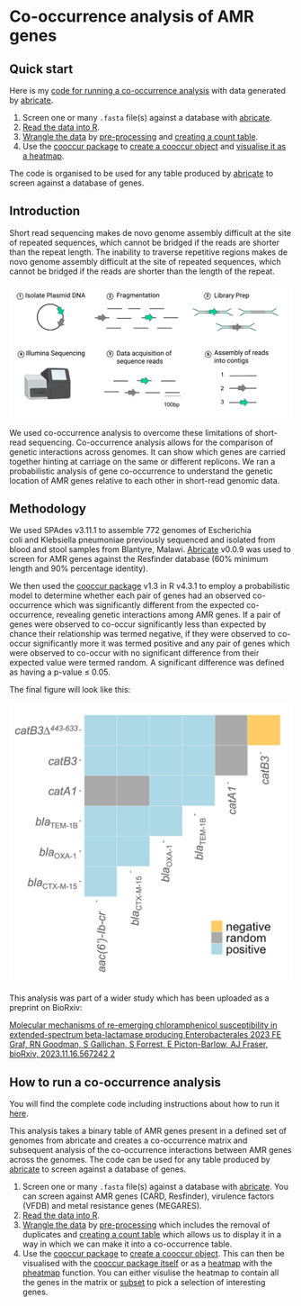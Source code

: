 # Co-occurrence analysis of AMR genes

## Quick start

Here is my [code for running a co-occurrence analysis](https://another-goodman.github.io/co-occurrence-analysis/Co-occurrence-analysis-of-AMR-genes.html) with data generated by [abricate](https://github.com/tseemann/abricate). 

1. Screen one or many `.fasta` file(s) against a database with [abricate](https://github.com/tseemann/abricate).
2. [Read the data into R](https://another-goodman.github.io/co-occurrence-analysis/Co-occurrence-analysis-of-AMR-genes.html#reading-in-data).
3. [Wrangle the data](https://another-goodman.github.io/co-occurrence-analysis/Co-occurrence-analysis-of-AMR-genes.html#wrangling-the-abricate-table) by [pre-processing](https://another-goodman.github.io/co-occurrence-analysis/Co-occurrence-analysis-of-AMR-genes.html#pre-processing-the-dataset) and [creating a count table](https://another-goodman.github.io/co-occurrence-analysis/Co-occurrence-analysis-of-AMR-genes.html#creating-a-count-table).
4. Use the [cooccur package](https://griffithdan.github.io/pages/code_and_data/cooccur.html) to [create a cooccur object](https://another-goodman.github.io/co-occurrence-analysis/Co-occurrence-analysis-of-AMR-genes.html#creating-a-cooccur-object) and [visualise it as a heatmap](https://another-goodman.github.io/co-occurrence-analysis/Co-occurrence-analysis-of-AMR-genes.html#plotting-cooccurence-using-pheatmap).

The code is organised to be used for any table produced by [abricate](https://github.com/tseemann/abricate) to screen against a database of genes. 

## Introduction 

Short read sequencing makes de novo genome assembly difficult at the site of repeated sequences, which cannot be bridged if the reads are shorter than the repeat length. The inability to traverse repetitive regions makes de novo genome assembly difficult at the site of repeated sequences, which cannot be bridged if the reads are shorter than the length of the repeat. 

![Example Plot](figures/the-short-read-sequencing-workflow.png)

We used co-occurrence analysis to overcome these limitations of short-read sequencing. Co-occurrence analysis allows for the comparison of genetic interactions across genomes. It can show which genes are carried together hinting at carriage on the same or different replicons. We ran a probabilistic analysis of gene co-occurrence to understand the genetic location of AMR genes relative to each other in short-read genomic data. 

## Methodology

We used SPAdes v3.11.1 to assemble 772 genomes of Escherichia coli and Klebsiella pneumoniae previously sequenced and isolated from blood and stool samples from Blantyre, Malawi. [Abricate](https://github.com/tseemann/abricate) v0.0.9 was used to screen for AMR genes against the Resfinder database (60% minimum length and 90% percentage identity).

We then used the [cooccur package](https://griffithdan.github.io/pages/code_and_data/cooccur.html) v1.3 in R v4.3.1 to employ a probabilistic model to determine whether each pair of genes had an observed co-occurrence which was significantly different from the expected co-occurrence, revealing genetic interactions among AMR genes. If a pair of genes were observed to co-occur significantly less than expected by chance their relationship was termed negative, if they were observed to co-occur significantly more it was termed positive and any pair of genes which were observed to co-occur with no significant difference from their expected value were termed random. A significant difference was defined as having a p-value ≤ 0.05. 

The final figure will look like this:

![Example Plot](figures/co-occurrence-probablisitic-heatmap-displaying-relationships-between-select-AMR-genes.png)

This analysis was part of a wider study which has been uploaded as a preprint on BioRxiv:

[Molecular mechanisms of re-emerging chloramphenicol susceptibility in extended-spectrum beta-lactamase producing Enterobacterales 
2023
FE Graf, RN Goodman, S Gallichan, S Forrest, E Picton-Barlow, AJ Fraser, 
bioRxiv, 2023.11.16.567242 2](https://doi.org/10.1101/2023.11.16.567242)

## How to run a co-occurrence analysis

You will find the complete code including instructions about how to run it [here](https://another-goodman.github.io/co-occurrence-analysis/Co-occurrence-analysis-of-AMR-genes.html).

This analysis takes a binary table of AMR genes present in a defined set of genomes from abricate and creates a co-occurrence matrix and subsequent analysis of the co-occurrence interactions between AMR genes across the genomes. The code can be used for any table produced by [abricate](https://github.com/tseemann/abricate) to screen against a database of genes. 

1. Screen one or many `.fasta` file(s) against a database with [abricate](https://github.com/tseemann/abricate). You can screen against AMR genes (CARD, Resfinder), virulence factors (VFDB) and metal resistance genes (MEGARES).
3. [Read the data into R](https://another-goodman.github.io/co-occurrence-analysis/Co-occurrence-analysis-of-AMR-genes.html#reading-in-data).
4. [Wrangle the data](https://another-goodman.github.io/co-occurrence-analysis/Co-occurrence-analysis-of-AMR-genes.html#wrangling-the-abricate-table) by [pre-processing](https://another-goodman.github.io/co-occurrence-analysis/Co-occurrence-analysis-of-AMR-genes.html#pre-processing-the-dataset) which includes the removal of duplicates and [creating a count table](https://another-goodman.github.io/co-occurrence-analysis/Co-occurrence-analysis-of-AMR-genes.html#creating-a-count-table) which allows us to display it in a way in which we can make it into a co-occurrence table.
5. Use the [cooccur package](https://griffithdan.github.io/pages/code_and_data/cooccur.html) to [create a cooccur object](https://another-goodman.github.io/co-occurrence-analysis/Co-occurrence-analysis-of-AMR-genes.html#creating-a-cooccur-object). This can then be visualised with the [cooccur package itself](https://another-goodman.github.io/co-occurrence-analysis/Co-occurrence-analysis-of-AMR-genes.html#plotting-cooccurence-using-cooccur-function) or as a [heatmap](https://another-goodman.github.io/co-occurrence-analysis/Co-occurrence-analysis-of-AMR-genes.html#plotting-cooccurence-using-pheatmap) with the [pheatmap](https://www.rdocumentation.org/packages/pheatmap/versions/1.0.12/topics/pheatmap) function. You can either visulise the heatmap to contain all the genes in the matrix or [subset](subsetting-from-probability-table-table) to pick a selection of interesting genes.  
